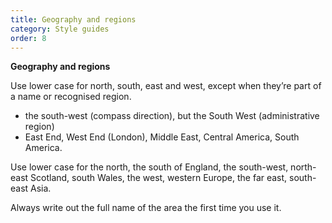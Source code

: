 ```yaml
---
title: Geography and regions
category: Style guides
order: 8
---
```



**Geography and regions**

Use lower case for north, south, east and west, except when they’re part of a name or recognised region.
* the south-west (compass direction), but the South West (administrative region)
* East End, West End (London), Middle East, Central America, South America.

Use lower case for the north, the south of England, the south-west, north-east Scotland, south Wales, the west, western Europe, the far east, south-east Asia.

Always write out the full name of the area the first time you use it. 
